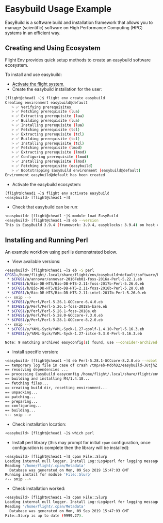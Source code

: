 # Easybuild Usage Example

EasyBuild is a software build and installation framework that allows you to manage (scientific) software on High Performance Computing (HPC) systems in an efficient way.

## Creating and Using Ecosystem

Flight Env provides quick setup methods to create an easybuild software ecosystem.

To install and use easybuild:

- [Activate the flight system.](../../../environment-basics.md#activate-the-flight-environment)
- Create the easybuild installation for the user:

```bash
[flight@chead1 ~]$ flight env create easybuild
Creating environment easybuild@default
   > ✅ Verifying prerequisites
   > ✅ Fetching prerequisite (lua)
   > ✅ Extracting prerequisite (lua)
   > ✅ Building prerequisite (lua)
   > ✅ Installing prerequisite (lua)
   > ✅ Fetching prerequisite (tcl)
   > ✅ Extracting prerequisite (tcl)
   > ✅ Building prerequisite (tcl)
   > ✅ Installing prerequisite (tcl)
   > ✅ Fetching prerequisite (lmod)
   > ✅ Extracting prerequisite (lmod)
   > ✅ Configuring prerequisite (lmod)
   > ✅ Installing prerequisite (lmod)
   > ✅ Fetching prerequisite (easybuild)
   > ✅ Bootstrapping EasyBuild environment (easybuild@default)
Environment easybuild@default has been created
```

- Activate the easybuild ecosystem:
```bash
[flight@chead1 ~]$ flight env activate easybuild
<easybuild> [flight@chead1 ~]$
```
- Check that easybuild can be run:
```bash
<easybuild> [flight@chead1 ~]$ module load EasyBuild
<easybuild> [flight@chead1 ~]$ eb --version
This is EasyBuild 3.9.4 (framework: 3.9.4, easyblocks: 3.9.4) on host chead1.pri.basic.cluster.local.
```

## Installing and Running Perl

An example workflow using perl is demonstrated below.

- View available versions:
```bash
<easybuild> [flight@chead1 ~]$ eb -S perl
CFGS1=/home/flight/.local/share/flight/env/easybuild+default/software/EasyBuild/3.9.4/lib/python2.7/site-packages/easybuild_easyconfigs-3.9.4-py2.7.egg/easybuild/easyconfigs
 * $CFGS1/a/annovar/annovar-2016Feb01-foss-2016a-Perl-5.22.1.eb
 * $CFGS1/b/Bio-DB-HTS/Bio-DB-HTS-2.11-foss-2017b-Perl-5.26.0.eb
 * $CFGS1/b/Bio-DB-HTS/Bio-DB-HTS-2.11-foss-2018b-Perl-5.28.0.eb
 * $CFGS1/b/Bio-DB-HTS/Bio-DB-HTS-2.11-intel-2017b-Perl-5.26.0.eb
<-- snip -->
 * $CFGS1/p/Perl/Perl-5.26.1-GCCcore-6.4.0.eb
 * $CFGS1/p/Perl/Perl-5.26.1-foss-2018a-bare.eb
 * $CFGS1/p/Perl/Perl-5.26.1-foss-2018a.eb
 * $CFGS1/p/Perl/Perl-5.28.0-GCCcore-7.3.0.eb
 * $CFGS1/p/Perl/Perl-5.28.1-GCCcore-8.2.0.eb
<-- snip -->
 * $CFGS1/y/YAML-Syck/YAML-Syck-1.27-goolf-1.4.10-Perl-5.16.3.eb
 * $CFGS1/y/YAML-Syck/YAML-Syck-1.27-ictce-5.3.0-Perl-5.16.3.eb

Note: 9 matching archived easyconfig(s) found, use --consider-archived-easyconfigs to see them
```
- Install specific version:
```bash
<easybuild> [flight@chead1 ~]$ eb Perl-5.28.1-GCCcore-8.2.0.eb --robot
== temporary log file in case of crash /tmp/eb-MdohD2/easybuild-J6tjhZ.log
== resolving dependencies ...
== processing EasyBuild easyconfig /home/flight/.local/share/flight/env/easybuild+default/software/EasyBuild/3.9.4/lib/python2.7/site-packages/easybuild_easyconfigs-3.9.4-py2.7.egg/easybuild/easyconfigs/m/M4/M4-1.4.18.eb
== building and installing M4/1.4.18...
== fetching files...
== creating build dir, resetting environment...
== unpacking...
== patching...
== preparing...
== configuring...
== building...
<-- snip -->
```

- Check installation location:
```bash
<easybuild> [flight@chead1 ~]$ which perl
```
- Install perl library (this may prompt for initial ``cpan`` configuration, once configuration is complete then the library will be installed):
```bash
<easybuild> [flight@chead1 ~]$ cpan File::Slurp
Loading internal null logger. Install Log::Log4perl for logging messages
Reading '/home/flight/.cpan/Metadata'
  Database was generated on Mon, 09 Sep 2019 15:47:03 GMT
Running install for module 'File::Slurp'
<-- snip -->
```
- Check installation worked:
```bash
<easybuild> [flight@chead1 ~]$ cpan File::Slurp
Loading internal null logger. Install Log::Log4perl for logging messages
Reading '/home/flight/.cpan/Metadata'
  Database was generated on Mon, 09 Sep 2019 15:47:03 GMT
File::Slurp is up to date (9999.27).
```
